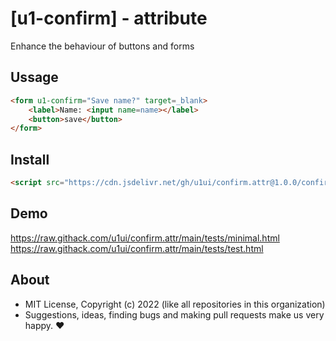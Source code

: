 # [u1-confirm] - attribute
Enhance the behaviour of buttons and forms

## Ussage

```html
<form u1-confirm="Save name?" target=_blank>
    <label>Name: <input name=name></label>
    <button>save</button>
</form>
```

## Install

```html
<script src="https://cdn.jsdelivr.net/gh/u1ui/confirm.attr@1.0.0/confirm.min.js" type=module>
```

## Demo

https://raw.githack.com/u1ui/confirm.attr/main/tests/minimal.html  
https://raw.githack.com/u1ui/confirm.attr/main/tests/test.html  

## About

- MIT License, Copyright (c) 2022 <u1> (like all repositories in this organization) <br>
- Suggestions, ideas, finding bugs and making pull requests make us very happy. ♥
